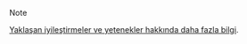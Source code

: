 > [!NOTE]
> [Yaklaşan iyileştirmeler ve yetenekler hakkında daha fazla bilgi](https://aka.ms/hdinsightnew).
